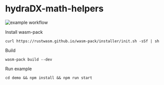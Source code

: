 # hydraDX-math-helpers

![example workflow](https://github.com/RoboRambo/HydraDX-math/actions/workflows/tests.yml/badge.svg)

Install wasm-pack

`curl https://rustwasm.github.io/wasm-pack/installer/init.sh -sSf | sh`


Build

`wasm-pack build --dev`


Run example

`cd demo && npm install && npm run start`
